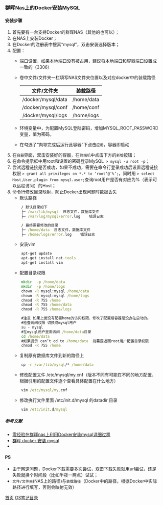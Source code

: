 ### 群晖Nas上的Docker安装MySQL

#### 安装步骤
1. 首先要有一台支持Docker的群晖NAS（其他的也可以）；
2. 在NAS上安装Docker；
3. 在Docker的注册表中搜索“mysql”，双击安装选择版本；
4. 配置：
    * 端口设置，如果本地端口没有被占用，建议将本地端口和容器端口设置成一致的（3306）
    * 卷中文件/文件夹一栏填写NAS文件夹位置以及对应docker中的装载路径   
        
        |文件/文件夹|装载路径|
        |:-:|:-:|
        |/docker/mysql/data|/home/data|
        |/docker/mysql/conf|/home/conf|
        |/docker/mysql/logs|/home/logs|
    * 环境变量中，为配置MySQL登陆密码，增加MYSQL_ROOT_PASSWORD变量，值为密码。
    * 在勾选了“向导完成后运行此容器”下点击`应用`，容器即启动
5. 在`容器`界面，双击安装好的容器，在`终端机`中点击下方的`新增`按钮；
6. 在命令提示框中用root和设置的密码登录MySQL` > mysql -u root -p`；
7. 尝试远程链接是否成功，如果不成功，需要在命令行登录成功后设置远程链接权限 `> grant all privileges on *.* to ‘root’@’%’;`，同时用 `> select Host,User,plugin from mysql.user;`查询root用户是否有对应为%（表示可以远程访问）的Host；
8. 命令行修改目录映射，防止Docker出现问题时数据丢失
    * 默认路径
    ```cmd
        / 默认目录如下
        ├─ /var/lib/mysql  日志文件，数据库文件
        ├─ /var/log/mysql/error.log    错误日志

        / 最终需要修改的目录
        ├─ /home/data  日志文件，数据库文件
        ├─ /home/logs/error.log    错误日志
    ```
    * 安装vim
    ```cmd
        apt-get update
        apt-get install net-tools
        apt-get install vim
    ```
    * 配置目录权限
    ```cmd
        mkdir  -p /home/data
        mkdir  -p /home/logs
        chown -R mysql:mysql /home/data
        chown -R mysql:mysql /home/logs
        chmod -R 755 /home
        chmod -R 755 /home/data
        chmod -R 755 /home/logs

        #注意 如果上面没有配置home的访问权限，修改了配置后容器是没办法启动的。
        #检查访问权限 切换成mysql用户
        su - mysql
        #在mysql用户里面访问 /home/data目录
        cd /home/data
        #如果提示 can’t cd to /home/data  则需要返回root用户配置目录权限
        chmod -R 755 /home
    ```
    * 复制原有数据库文件到新的路径上
    ```cmd
        cp -r /var/lib/mysql/* /home/data
    ```
    * 修改配置文件 /etc/mysql/my.cnf（版本不同有可能在不同的地方配置，根据引用的配置文件逐个查看具体配置在什么地方）
    ```cmd
        vim /etc/mysql/my.cnf
    ```
    * 修改执行文件里面 /etc/init.d/mysql 的datadir 目录
    ```cmd
        vim /etc/init.d/mysql
    ```


##### 参考文献
* [零经验在群晖nas上利用Docker安装mysql详细过程](https://blog.csdn.net/lzyy1992/article/details/86256019)
* [群晖 docker 安装 mysql](https://www.jianshu.com/p/6719c52b7b5b)
* 

#### PS
* 由于网速问题，Docker下载需要多次尝试，双击下载失败就用url尝试，还是失败就换个时间段（比如半夜一两点）试试；
* `文件/文件夹`(NAS上的路径)与`装载路径`（Docker中的路径，根据Docker中实际路径进行填写，否则会映射无效）

[首页](../../README.md)  [OS笔记目录](OSShell.md)
